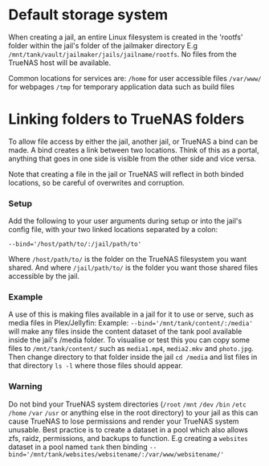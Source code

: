 # Default storage system
When creating a jail, an entire Linux filesystem is created in the 'rootfs' folder within the jail's folder of the jailmaker directory E.g `/mnt/tank/vault/jailmaker/jails/jailname/rootfs`. No files from the TrueNAS host will be available. 

Common locations for services are:
`/home` for user accessible files
`/var/www/` for webpages
`/tmp` for temporary application data such as build files

# Linking folders to TrueNAS folders
To allow file access by either the jail, another jail, or TrueNAS a bind can be made. A bind creates a link between two locations. Think of this as a portal, anything that goes in one side is visible from the other side and vice versa.

Note that creating a file in the jail or TrueNAS will reflect in both binded locations, so be careful of overwrites and corruption.

### Setup
Add the following to your user arguments during setup or into the jail's config file, with your two linked locations separated by a colon:
```
--bind='/host/path/to/:/jail/path/to'
```
Where `/host/path/to/` is the folder on the TrueNAS filesystem you want shared.
And where `/jail/path/to/` is the folder you want those shared files accessible by the jail.

### Example
A use of this is making files available in a jail for it to use or serve, such as media files in Plex/Jellyfin:
Example: `--bind='/mnt/tank/content/:/media'` will make any files inside the content dataset of the tank pool available inside the jail's /media folder. To visualise or test this you can copy some files to `/mnt/tank/content/` such as `media1.mp4`, `media2.mkv` and `photo.jpg`. Then change directory to that folder inside the jail `cd /media` and list files in that directory `ls -l` where those files should appear.

### Warning
Do not bind your TrueNAS system directories (`/root` `/mnt` `/dev` `/bin` `/etc` `/home` `/var` `/usr` or anything else in the root directory) to your jail as this can cause TrueNAS to lose permissions and render your TrueNAS system unusable.
Best practice is to create a dataset in a pool which also allows zfs, raidz, permissions, and backups to function. E.g creating a `websites` dataset in a pool named `tank` then binding `--bind='/mnt/tank/websites/websitename/:/var/www/websitename/'`
